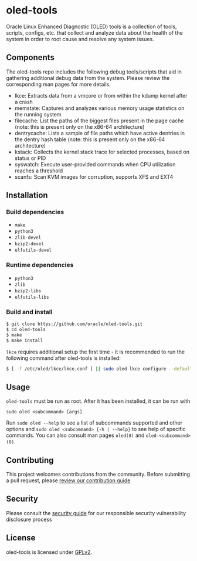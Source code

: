 # oled-tools

Oracle Linux Enhanced Diagnostic (OLED) tools is a collection of tools,
scripts, configs, etc. that collect and analyze data about the health of the
system in order to root cause and resolve any system issues.

## Components

The oled-tools repo includes the following debug tools/scripts that aid in
gathering additional debug data from the system. Please review the
corresponding man pages for more details.

- lkce: Extracts data from a vmcore or from within the kdump kernel after a
  crash
- memstate: Captures and analyzes various memory usage statistics on the
  running system
- filecache: List the paths of the biggest files present in the page cache
  (note: this is present only on the x86-64 architecture)
- dentrycache: Lists a sample of file paths which have active dentries in the
  dentry hash table
  (note: this is present only on the x86-64 architecture)
- kstack: Collects the kernel stack trace for selected processes, based on
  status or PID
- syswatch: Execute user-provided commands when CPU utilization reaches a
  threshold
- scanfs: Scan KVM images for corruption, supports XFS and EXT4

## Installation

### Build dependencies

- `make`
- `python3`
- `zlib-devel`
- `bzip2-devel`
- `elfutils-devel`

### Runtime dependencies

- `python3`
- `zlib`
- `bzip2-libs`
- `elfutils-libs`

### Build and install

```bash
$ git clone https://github.com/oracle/oled-tools.git
$ cd oled-tools
$ make
$ make install
```

`lkce` requires additional setup the first time - it is recommended to run
the following command after oled-tools is installed:

```bash
$ [ -f /etc/oled/lkce/lkce.conf ] || sudo oled lkce configure --default
```

## Usage

`oled-tools` must be run as root.  After it has been installed, it can be run
with

```
sudo oled <subcommand> [args]
```

Run `sudo oled --help` to see a list of subcommands supported and other options
and `sudo oled <subcommand> {-h | --help}` to see help of specific commands.
You can also consult man pages `oled(8)` and `oled-<subcommand>(8)`.

## Contributing

This project welcomes contributions from the community. Before submitting a
pull request, please [review our contribution guide](./CONTRIBUTING.md)

## Security

Please consult the [security guide](./SECURITY.md) for our responsible security
vulnerability disclosure process

## License

oled-tools is licensed under [GPLv2](LICENSE.txt).
